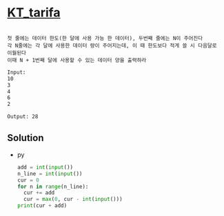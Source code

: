 # [KT_tarifa](https://open.kattis.com/problems/tarifa)

```en

```

```kr
첫 줄에는 데이터 한도(한 달에 사용 가능 한 데이터), 두번째 줄에는 N이 주어진다
각 N줄에는 각 달에 사용한 데이터 량이 주어지는데, 이 때 한도보다 적게 쓸 시 다음달로 이월된다
이때 N + 1번째 달에 사용할 수 있는 데이터 양을 출력하라
```

```txt
Input:
10
3
4
6
2

Output: 28
```

## Solution

* py

  ```py
  add = int(input())
  n_line = int(input())
  cur = 0
  for n in range(n_line):
    cur += add
    cur = max(0, cur - int(input()))
  print(cur + add)
  ```
